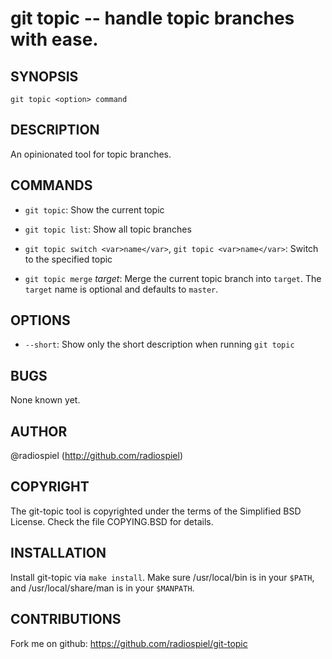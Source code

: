 git topic -- handle topic branches with ease.
=============================================

## SYNOPSIS

`git topic <option> command`

## DESCRIPTION

An opinionated tool for topic branches.

## COMMANDS

  * `git topic`:
    Show the current topic

  * `git topic list`:
    Show all topic branches

  * `git topic switch <var>name</var>`, `git topic <var>name</var>`:
    Switch to the specified topic

  * `git topic merge` <var>target</var>:
    Merge the current topic branch into `target`. The `target` name is optional and
    defaults to `master`.

## OPTIONS

  * `--short`:
    Show only the short description when running `git topic`

## BUGS

None known yet.

## AUTHOR

@radiospiel (http://github.com/radiospiel)

## COPYRIGHT

The git-topic tool is copyrighted under the terms of the Simplified BSD License. Check the file COPYING.BSD for details.

## INSTALLATION

Install git-topic via `make install`. Make sure /usr/local/bin is in your `$PATH`, and /usr/local/share/man is in your `$MANPATH`.

## CONTRIBUTIONS

Fork me on github: https://github.com/radiospiel/git-topic


[SYNOPSIS]: #SYNOPSIS "SYNOPSIS"
[DESCRIPTION]: #DESCRIPTION "DESCRIPTION"
[COMMANDS]: #COMMANDS "COMMANDS"
[OPTIONS]: #OPTIONS "OPTIONS"
[BUGS]: #BUGS "BUGS"
[AUTHOR]: #AUTHOR "AUTHOR"
[COPYRIGHT]: #COPYRIGHT "COPYRIGHT"
[INSTALLATION]: #INSTALLATION "INSTALLATION"
[CONTRIBUTIONS]: #CONTRIBUTIONS "CONTRIBUTIONS"


[topic]: git-topic.html
